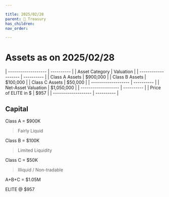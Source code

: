 ```yaml
---

title: 2025/02/28
parent: 👑 Treasury
has_children:
nav_order:

---
```

# Assets as on 2025/02/28

| ------------------- | ---------- |
| Asset Category      |  Valuation |
| ------------------- | ---------- |
| Class A Assets      |   $900,000 |
| Class B Assets      |   $100,000 |
| Class C Assets      |    $50,000 |
| ------------------- | ---------- |
| Net-Asset Valuation | $1,050,000 |
| ------------------- | ---------- |
| Price of ELITE in $ |       $957 |
| ------------------- | ---------- |

## Capital

Class A = $900K
> Fairly Liquid

Class B = $100K
> Limited Liquidity

Class C = $50K
> Illiquid / Non-tradable

A+B+C = $1.05M

ELITE @ $957

